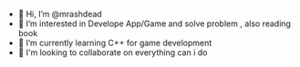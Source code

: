 - 👋 Hi, I’m @mrashdead
- 👀 I’m interested in Develope App/Game and solve problem , also reading book
- 🌱 I’m currently learning C++ for game development
- 💞️ I'm looking to collaborate on everything can i do 

<!---
mrashdead/mrashdead is a ✨ special ✨ repository because its `README.md` (this file) appears on your GitHub profile.
You can click the Preview link to take a look at your changes.
--->

